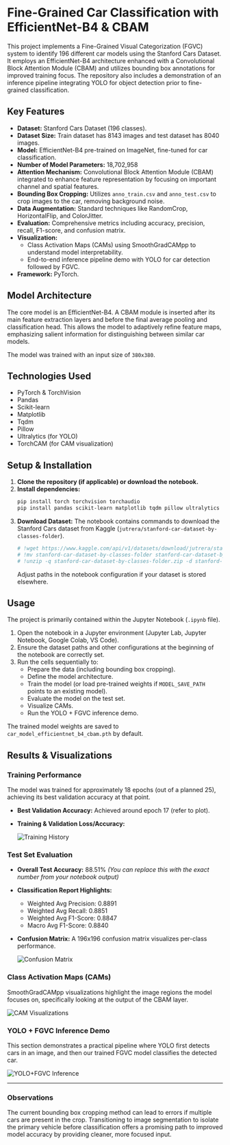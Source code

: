 # Fine-Grained Car Classification with EfficientNet-B4 & CBAM

This project implements a Fine-Grained Visual Categorization (FGVC) system to identify 196 different car models using the Stanford Cars Dataset. It employs an EfficientNet-B4 architecture enhanced with a Convolutional Block Attention Module (CBAM) and utilizes bounding box annotations for improved training focus. The repository also includes a demonstration of an inference pipeline integrating YOLO for object detection prior to fine-grained classification.

## Key Features

*   **Dataset:** Stanford Cars Dataset (196 classes).
*   **Dataset Size:** Train dataset has 8143 images and test dataset has 8040 images.
*   **Model:** EfficientNet-B4 pre-trained on ImageNet, fine-tuned for car classification.
*   **Number of Model Parameters:** 18,702,958
*   **Attention Mechanism:** Convolutional Block Attention Module (CBAM) integrated to enhance feature representation by focusing on important channel and spatial features.
*   **Bounding Box Cropping:** Utilizes `anno_train.csv` and `anno_test.csv` to crop images to the car, removing background noise.
*   **Data Augmentation:** Standard techniques like RandomCrop, HorizontalFlip, and ColorJitter.
*   **Evaluation:** Comprehensive metrics including accuracy, precision, recall, F1-score, and confusion matrix.
*   **Visualization:**
    *   Class Activation Maps (CAMs) using SmoothGradCAMpp to understand model interpretability.
    *   End-to-end inference pipeline demo with YOLO for car detection followed by FGVC.
*   **Framework:** PyTorch.

## Model Architecture

The core model is an EfficientNet-B4. A CBAM module is inserted after its main feature extraction layers and before the final average pooling and classification head. This allows the model to adaptively refine feature maps, emphasizing salient information for distinguishing between similar car models.

The model was trained with an input size of `380x380`.

## Technologies Used

*   PyTorch & TorchVision
*   Pandas
*   Scikit-learn
*   Matplotlib
*   Tqdm
*   Pillow
*   Ultralytics (for YOLO)
*   TorchCAM (for CAM visualization)

## Setup & Installation

1.  **Clone the repository (if applicable) or download the notebook.**
2.  **Install dependencies:**
    ```bash
    pip install torch torchvision torchaudio
    pip install pandas scikit-learn matplotlib tqdm pillow ultralytics torchcam
    ```
3.  **Download Dataset:**
    The notebook contains commands to download the Stanford Cars dataset from Kaggle (`jutrera/stanford-car-dataset-by-classes-folder`).
    ```python
    # !wget https://www.kaggle.com/api/v1/datasets/download/jutrera/stanford-car-dataset-by-classes-folder
    # !mv stanford-car-dataset-by-classes-folder stanford-car-dataset-by-classes-folder.zip
    # !unzip -q stanford-car-dataset-by-classes-folder.zip -d stanford-car-dataset-by-classes-folder
    ```
    Adjust paths in the notebook configuration if your dataset is stored elsewhere.

## Usage

The project is primarily contained within the Jupyter Notebook (`.ipynb` file).
1.  Open the notebook in a Jupyter environment (Jupyter Lab, Jupyter Notebook, Google Colab, VS Code).
2.  Ensure the dataset paths and other configurations at the beginning of the notebook are correctly set.
3.  Run the cells sequentially to:
    *   Prepare the data (including bounding box cropping).
    *   Define the model architecture.
    *   Train the model (or load pre-trained weights if `MODEL_SAVE_PATH` points to an existing model).
    *   Evaluate the model on the test set.
    *   Visualize CAMs.
    *   Run the YOLO + FGVC inference demo.

The trained model weights are saved to `car_model_efficientnet_b4_cbam.pth` by default.

## Results & Visualizations

### Training Performance

The model was trained for approximately 18 epochs (out of a planned 25), achieving its best validation accuracy at that point.
*   **Best Validation Accuracy:** Achieved around epoch 17 (refer to plot).
*   **Training & Validation Loss/Accuracy:**

    ![Training History](./images/training_history_plot.png)

### Test Set Evaluation

*   **Overall Test Accuracy:** 88.51%
    *(You can replace this with the exact number from your notebook output)*
*   **Classification Report Highlights:**
    *   Weighted Avg Precision: 0.8891
    *   Weighted Avg Recall: 0.8851
    *   Weighted Avg F1-Score: 0.8847
    *   Macro Avg F1-Score: 0.8840

*   **Confusion Matrix:**
    A 196x196 confusion matrix visualizes per-class performance.

    ![Confusion Matrix](./images/confusion_matrix.png)

### Class Activation Maps (CAMs)

SmoothGradCAMpp visualizations highlight the image regions the model focuses on, specifically looking at the output of the CBAM layer.

![CAM Visualizations](./images/cam_plot.png)

### YOLO + FGVC Inference Demo

This section demonstrates a practical pipeline where YOLO first detects cars in an image, and then our trained FGVC model classifies the detected car.

![YOLO+FGVC Inference](./images/yolo_fgvc_plot.png)

---

### Observations

The current bounding box cropping method can lead to errors if multiple cars are present in the crop. Transitioning to image segmentation to isolate the primary vehicle before classification offers a promising path to improved model accuracy by providing cleaner, more focused input.
